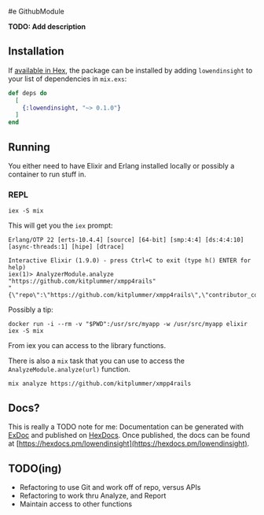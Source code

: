 #e GithubModule

**TODO: Add description**

## Installation

If [available in Hex](https://hex.pm/docs/publish), the package can be installed
by adding `lowendinsight` to your list of dependencies in `mix.exs`:

```elixir
def deps do
  [
    {:lowendinsight, "~> 0.1.0"}
  ]
end
```

## Running

You either need to have Elixir and Erlang installed locally or possibly
a container to run stuff in.

### REPL

```
iex -S mix
```

This will get you the `iex` prompt:

```
Erlang/OTP 22 [erts-10.4.4] [source] [64-bit] [smp:4:4] [ds:4:4:10] [async-threads:1] [hipe] [dtrace]

Interactive Elixir (1.9.0) - press Ctrl+C to exit (type h() ENTER for help)
iex(1)> AnalyzerModule.analyze "https://github.com/kitplummer/xmpp4rails"
"{\"repo\":\"https://github.com/kitplummer/xmpp4rails\",\"contributor_count\":1,\"contributor_risk\":\"critical\",\"commit_currency_weeks\":558,\"commit_currency_risk\":\"critical\"}"
```

Possibly a tip:

```
docker run -i --rm -v "$PWD":/usr/src/myapp -w /usr/src/myapp elixir iex -S mix
```

From iex you can access to the library functions.

There is also a `mix` task that you can use to access the
`AnalyzeModule.analyze(url)` function.

```
mix analyze https://github.com/kitplummer/xmpp4rails
```

## Docs?

This is really a TODO note for me: Documentation can be generated with [ExDoc](https://github.com/elixir-lang/ex_doc)
and published on [HexDocs](https://hexdocs.pm). Once published, the docs can
be found at [https://hexdocs.pm/lowendinsight](https://hexdocs.pm/lowendinsight).

## TODO(ing)

* Refactoring to use Git and work off of repo, versus APIs
* Refactoring to work thru Analyze, and Report
* Maintain access to other functions
